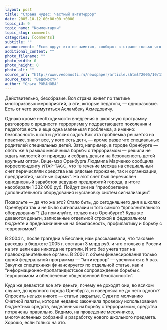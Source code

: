 ```yaml
---
layout: post
title: "Страна чудес: Частный антитеррор"
date: 2005-10-12 00:00:00 +0000
topic_id: 9
topic_name: "Комментарии"
topic_slug: comments
categories: [comments]
subtitle: ""
announcement: "Если вдруг кто не заметил, сообщаю: в стране только что с большим успехом завершился всероссийский антитеррористический месячник “Не повторить трагедию Беслана!”. В рамках мероприятия в разных городах и селах было посажено несколько деревьев и прошли многочисленные собрания. Вершиной месячника стал антитеррористический форум “Будущее без терроризма, терроризм без будущего”, на котором выступил советник президента России Асламбек Аслаханов с разгромной речью. Наконец-то найдены разгильдяи и саботажники, шагающие не в ногу. Окопались они, оказывается, в российских школах. Школа оказалась “в стороне от решения важнейшей задачи государства и общества — противодействие терроризму”. В школе до сих пор отсутствует предмет, “специально посвященный воспитанию неприятия идеологии терроризма”, а потенциал школ “сведен к тактике разовых мероприятий”."
additional_content: ""
photo_filename: ""
photo_width: 0
photo_height: 0
photo_alt: ""
source_url: "http://www.vedomosti.ru/newspaper/article.shtml?2005/10/11/98085"
source_text: "Ведомости"
author: "Ольга РОМАНОВА"
---
```

Действительно, безобразие. Вся страна живет по тактике многоразовых мероприятий, а эти, которые педагоги, — одноразовые. Есть от чего возмутиться Асламбеку Ахмедовичу.

Однако кроме необходимости внедрения в школьную программу разговоров о вредности терроризма у подрастающего поколения и педагогов есть и еще одна маленькая проблемка, а именно: безопасность школ и детских садов. Как эта проблемка решается на практике, знают все, у кого есть дети, — кроме разве что специальных родителей специальных детей. Зато, например, в городе Оренбурге — опять же в рамках месячника борьбы с терроризмом — решили не ждать милостей от природы и собрать деньги на безопасность детей крупным оптом. Вице-мэр Оренбурга Людмила Марченко сообщила корреспонденту ИТАР-ТАСС, что “в течение месяца на специальный счет перечисляли средства как рядовые горожане, так и организации, предприятия, частные фирмы”. На этот счет был перечислен однодневный заработок ведущих предприятий города, в итоге насобирали 1 332 000 руб. Пойдут они на “приобретение дополнительного оборудования и установку систем сигнализации”.

Позвольте — да что же это? Стало быть, до сегодняшнего дня в школах Оренбурга так и не было сигнализации и того самого “дополнительного оборудования”? Да помилуйте, только ли в Оренбурге? Куда же деваются деньги, записанные отдельной строкой в федеральном бюджете и предназначенные на безопасность, профилактику и борьбу с терроризмом?

В 2004 г., после трагедии в Беслане, нам рассказывали, что таковые расходы в бюджете 2005 г. составят 3 млрд руб. и что столько в России на эти цели еще никогда не тратили. И это без учета трат на правоохранительные органы. В 2006 г. объем финансирования только одной федеральной программы — “Антитеррор” — увеличится в 5 раз. Закупка спецтехники финансируется по отдельной статье, как и “информационно-пропагандистское сопровождение борьбы с терроризмом и обеспечение общественной безопасности”.

Куда же деваются все эти деньги, почему не доходят они, во всяком случае, до крупного города Оренбурга, и наверняка не до него одного? Спросить нельзя никого — статьи закрытые. Судя по молчанию Счетной палаты, которая недавно закончила проверку использования бюджетных средств, выделенных на борьбу с терроризмом, средства потрачены правильно. Видимо, на проведение месячников, многочисленных собраний и разработку нового школьного предмета. Хорошо, если только на это.
